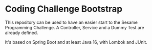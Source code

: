 # Coding Challenge Bootstrap

This repository can be used to have an easier start to the Sesame Programming Challenge. A Controller, Service and a Dummy Test are already defined. 

It's based on Spring Boot and at least Java 16, with Lombok and JUnit.
